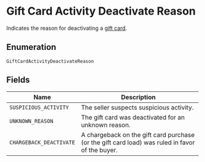 
# Gift Card Activity Deactivate Reason

Indicates the reason for deactivating a [gift card](../../doc/models/gift-card.md).

## Enumeration

`GiftCardActivityDeactivateReason`

## Fields

| Name | Description |
|  --- | --- |
| `SUSPICIOUS_ACTIVITY` | The seller suspects suspicious activity. |
| `UNKNOWN_REASON` | The gift card was deactivated for an unknown reason. |
| `CHARGEBACK_DEACTIVATE` | A chargeback on the gift card purchase (or the gift card load) was ruled in favor of the buyer. |


